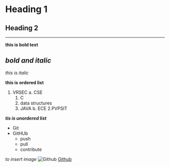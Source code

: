 # Heading 1
## Heading 2
-----------------------------------------------------------------------------------------------------


**this is bold text**


***bold and italic***
------------------------------------------------------------------------------------------------------
*this is italic*

**this is ordered list**
1. VRSEC
  a. CSE
    1. C
    2. data structures
    3. JAVA
  b. ECE
2.PVPSIT


***tis is unordered list***
* Git
* GitHUb
  - push
  - pull
  - contribute

*to insert image*
![Github](https://1000logos.net/wp-content/uploads/2018/11/GitHub-logo.png)
[Github](https://github.com/)
